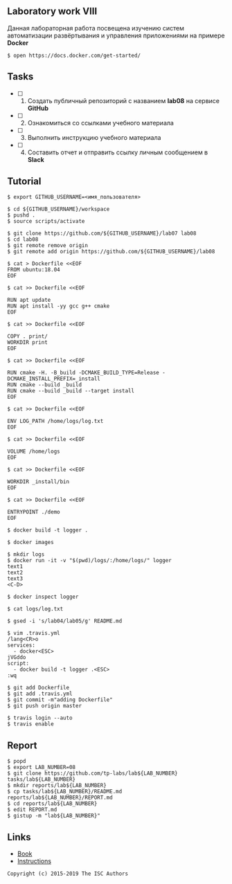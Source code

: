 ## Laboratory work VIII

Данная лабораторная работа посвещена изучению систем автоматизации развёртывания и управления приложениями на примере **Docker**

```ShellSession
$ open https://docs.docker.com/get-started/
```

## Tasks

- [ ] 1. Создать публичный репозиторий с названием **lab08** на сервисе **GitHub**
- [ ] 2. Ознакомиться со ссылками учебного материала
- [ ] 3. Выполнить инструкцию учебного материала
- [ ] 4. Составить отчет и отправить ссылку личным сообщением в **Slack**

## Tutorial

```ShellSession
$ export GITHUB_USERNAME=<имя_пользователя>
```

```
$ cd ${GITHUB_USERNAME}/workspace
$ pushd .
$ source scripts/activate
```

```ShellSession
$ git clone https://github.com/${GITHUB_USERNAME}/lab07 lab08
$ cd lab08
$ git remote remove origin
$ git remote add origin https://github.com/${GITHUB_USERNAME}/lab08
```

```ShellSession
$ cat > Dockerfile <<EOF
FROM ubuntu:18.04
EOF
```

```ShellSession
$ cat >> Dockerfile <<EOF

RUN apt update
RUN apt install -yy gcc g++ cmake
EOF
```

```ShellSession
$ cat >> Dockerfile <<EOF

COPY . print/
WORKDIR print
EOF
```

```ShellSession
$ cat >> Dockerfile <<EOF

RUN cmake -H. -B_build -DCMAKE_BUILD_TYPE=Release -DCMAKE_INSTALL_PREFIX=_install
RUN cmake --build _build
RUN cmake --build _build --target install
EOF
```

```ShellSession
$ cat >> Dockerfile <<EOF

ENV LOG_PATH /home/logs/log.txt
EOF
```

```ShellSession
$ cat >> Dockerfile <<EOF

VOLUME /home/logs
EOF
```

```ShellSession
$ cat >> Dockerfile <<EOF

WORKDIR _install/bin
EOF
```

```ShellSession
$ cat >> Dockerfile <<EOF

ENTRYPOINT ./demo
EOF
```

```ShellSession
$ docker build -t logger .
```

```ShellSession
$ docker images
```

```ShellSession
$ mkdir logs
$ docker run -it -v "$(pwd)/logs/:/home/logs/" logger
text1
text2
text3
<C-D>
```

```ShellSession
$ docker inspect logger
```

```ShellSession
$ cat logs/log.txt
```

```ShellSession
$ gsed -i 's/lab04/lab05/g' README.md
```

```ShellSession
$ vim .travis.yml
/lang<CR>o
services:
  - docker<ESC>
jVGddo
script:
  - docker build -t logger .<ESC>
:wq
```

```ShellSession
$ git add Dockerfile
$ git add .travis.yml
$ git commit -m"adding Dockerfile"
$ git push origin master
```

```ShellSession
$ travis login --auto
$ travis enable
```

## Report

```ShellSession
$ popd
$ export LAB_NUMBER=08
$ git clone https://github.com/tp-labs/lab${LAB_NUMBER} tasks/lab${LAB_NUMBER}
$ mkdir reports/lab${LAB_NUMBER}
$ cp tasks/lab${LAB_NUMBER}/README.md reports/lab${LAB_NUMBER}/REPORT.md
$ cd reports/lab${LAB_NUMBER}
$ edit REPORT.md
$ gistup -m "lab${LAB_NUMBER}"
```

## Links

- [Book](https://www.dockerbook.com)
- [Instructions](https://docs.docker.com/engine/reference/builder/)

```
Copyright (c) 2015-2019 The ISC Authors
```
